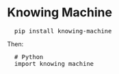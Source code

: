 # Knowing Machine
<pre>
  pip install knowing-machine
</pre>
Then:
<pre>
  # Python
  import knowing_machine
</pre>
